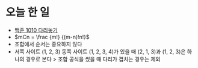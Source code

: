 # 오늘 한 일
- [백준 1010 다리놓기](https://www.acmicpc.net/problem/1010)
- $mCn = \frac {m!} {(m-n)!n!}$
- 조합에서 순서는 중요하지 않다
- 서쪽 사이트 (1, 2, 3) 동쪽 사이트 (1, 2, 3, 4)가 있을 때 (2, 1, 3)과 (1, 2, 3)은 하나의 경우로 본다 > 조합 공식을 썼을 때 다리가 겹치는 경우는 제외
